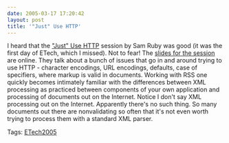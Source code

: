 ```yaml
---
date: 2005-03-17 17:20:42
layout: post
title: '"Just" Use HTTP'
---
```


I heard that the ["Just" Use HTTP](http://conferences.oreillynet.com/cs/et2005/view/e_sess/5968) session by Sam Ruby was good (it was the first day of ETech, which I missed).  Not to fear! The [slides for the session](http://intertwingly.net/slides/2005/etcon/) are online. They talk about a bunch of issues that go in and around trying to use HTTP - character encodings, URL encodings, defaults, case of specifiers, where markup is valid in documents. Working with RSS one quickly becomes intimately familiar with the differences between XML processing as practiced between components of your own application and processing of documents out on the Internet.  Notice I don't say XML processing out on the Internet. Apparently there's no such thing. So many documents out there are nonvalidating so often that it's not even worth trying to process them with a standard XML parser.

Tags: [ETech2005](http://www.bitsplitter.net/tag.php/etech2005)

